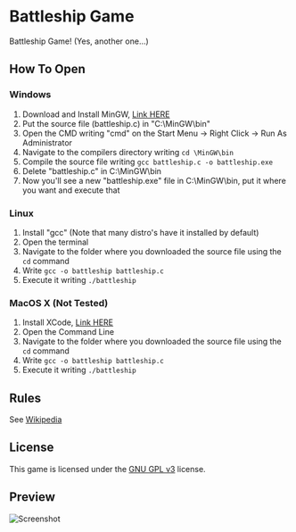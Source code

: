 # Battleship Game
Battleship Game! (Yes, another one...)
## How To Open
### Windows
1. Download and Install MinGW, [Link HERE](http://www.mingw.org/)
2. Put the source file (battleship.c) in "C:\MinGW\bin"
3. Open the CMD writing "cmd" on the Start Menu -> Right Click -> Run As Administrator
4. Navigate to the compilers directory writing `cd \MinGW\bin`
5. Compile the source file writing `gcc battleship.c -o battleship.exe`
6. Delete "battleship.c" in C:\MinGW\bin
7. Now you'll see a new "battleship.exe" file in C:\MinGW\bin, put it where you want and execute that

### Linux
1. Install "gcc" (Note that many distro's have it installed by default)
2. Open the terminal
3. Navigate to the folder where you downloaded the source file using the `cd` command
3. Write `gcc -o battleship battleship.c`
4. Execute it writing `./battleship`

### MacOS X (Not Tested)
1. Install XCode, [Link HERE](https://developer.apple.com/xcode/)
2. Open the Command Line
3. Navigate to the folder where you downloaded the source file using the `cd` command
3. Write `gcc -o battleship battleship.c`
4. Execute it writing `./battleship`

## Rules
See [Wikipedia](https://en.wikipedia.org/wiki/Battleship_(game))

## License
This game is licensed under the [GNU GPL v3](https://choosealicense.com/licenses/gpl-3.0/) license.

## Preview
![Screenshot](https://i.imgur.com/cE6ufuW.png)
